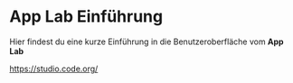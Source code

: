 # App Lab Einführung

Hier findest du eine kurze Einführung in die Benutzeroberfläche vom **App Lab**

https://studio.code.org/

